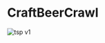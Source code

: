 # CraftBeerCrawl
![tsp v1](https://user-images.githubusercontent.com/11832379/32989648-6a56dc56-cd6e-11e7-8921-174f18ec1794.png)
